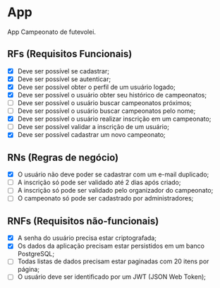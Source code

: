 # App

App Campeonato de futevolei.

## RFs (Requisitos Funcionais)

- [x] Deve ser possível se cadastrar;
- [x] Deve ser possível se autenticar;
- [x] Deve ser possível obter o perfil de um usuário logado;
- [x] Deve ser possível o usuário obter seu histórico de campeonatos;
- [ ] Deve ser possível o usuário buscar campeonatos próximos;
- [ ] Deve ser possível o usuário buscar campeonatos pelo nome;
- [x] Deve ser possível o usuário realizar inscrição em um campeonato;
- [ ] Deve ser possível validar a inscrição de um usuário;
- [x] Deve ser possível cadastrar um novo campeonato;

## RNs (Regras de negócio)

- [x] O usuário não deve poder se cadastrar com um e-mail duplicado;
- [ ] A inscrição só pode ser validado até 2 dias após criado;
- [ ] A inscrição só pode ser validado pelo organizador do campeonato;
- [ ] O campeonato só pode ser cadastrado por administradores;

## RNFs (Requisitos não-funcionais)

- [x] A senha do usuário precisa estar criptografada;
- [x] Os dados da aplicação precisam estar persistidos em um banco PostgreSQL;
- [ ] Todas listas de dados precisam estar paginadas com 20 itens por página;
- [ ] O usuário deve ser identificado por um JWT (JSON Web Token);